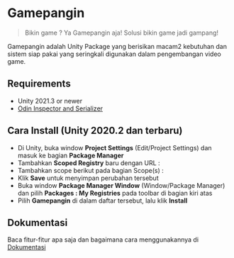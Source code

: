 # Gamepangin
> Bikin game ? Ya Gamepangin aja! Solusi bikin game jadi gampang!

Gamepangin adalah Unity Package yang berisikan macam2 kebutuhan dan sistem siap pakai yang seringkali digunakan dalam pengembangan video game.

## Requirements
- Unity 2021.3 or newer
- [Odin Inspector and Serializer](https://assetstore.unity.com/packages/tools/utilities/odin-inspector-and-serializer-89041)

## Cara Install (Unity 2020.2 dan terbaru)

- Di Unity, buka window **Project Settings** (Edit/Project Settings) dan masuk ke bagian **Package Manager**
- Tambahkan **Scoped Registry** baru dengan URL : 
- Tambahkan scope berikut pada bagian Scope(s) : 
- Klik **Save** untuk menyimpan perubahan tersebut
- Buka window **Package Manager Window** (Window/Package Manager) dan pilih **Packages : My Registries** pada toolbar di bagian kiri atas
- Pilih **Gamepangin** di dalam daftar tersebut, lalu klik **Install**

## Dokumentasi
Baca fitur-fitur apa saja dan bagaimana cara menggunakannya di [Dokumentasi](https://www.notion.so/Gamepangin-f2963499d0dd4caeaf90ea724b3cd89e)
